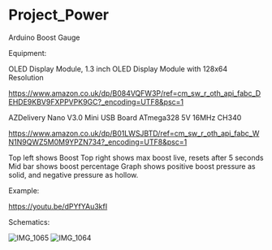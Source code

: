 # Project_Power

Arduino Boost Gauge

Equipment: 

OLED Display Module, 1.3 inch OLED Display Module with 128x64 Resolution

https://www.amazon.co.uk/dp/B084VQFW3P/ref=cm_sw_r_oth_api_fabc_DEHDE9KBV9FXPPVPK9GC?_encoding=UTF8&psc=1

AZDelivery Nano V3.0 Mini USB Board ATmega328 5V 16MHz CH340 

https://www.amazon.co.uk/dp/B01LWSJBTD/ref=cm_sw_r_oth_api_fabc_WN1N9QWZ5M0M9YPZN734?_encoding=UTF8&psc=1

Top left shows Boost
Top right shows max boost live, resets after 5 seconds 
Mid bar shows boost percentage
Graph shows positive boost pressure as solid, and negative pressure as hollow.

Example:

https://youtu.be/dPYfYAu3kfI

Schematics: 

![IMG_1065](https://user-images.githubusercontent.com/73080506/112404251-eae38980-8d07-11eb-9469-86eb4615acd2.jpg)
![IMG_1064](https://user-images.githubusercontent.com/73080506/112404257-ecad4d00-8d07-11eb-9431-136e3a493551.jpg)
